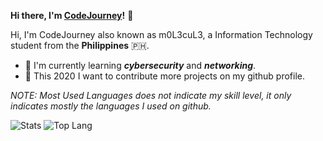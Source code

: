 
__Hi there, I'm [CodeJourney](https://github.com/m0L3cuL3)!__ :wave:

Hi, I'm CodeJourney also known as m0L3cuL3, a Information Technology student from the **Philippines** :philippines:.

+ :dart: I'm currently learning **_cybersecurity_** and **_networking_**.
+ :jigsaw: This 2020 I want to contribute more projects on my github profile.


*NOTE: Most Used Languages does not indicate my skill level, it only indicates mostly the languages I used on github.*

![Stats](https://github-readme-stats.vercel.app/api?username=m0L3cuL3&show_icons=true&theme=tokyonight)
![Top Lang](https://github-readme-stats.vercel.app/api/top-langs/?username=m0L3cuL3&theme=tokyonight)


